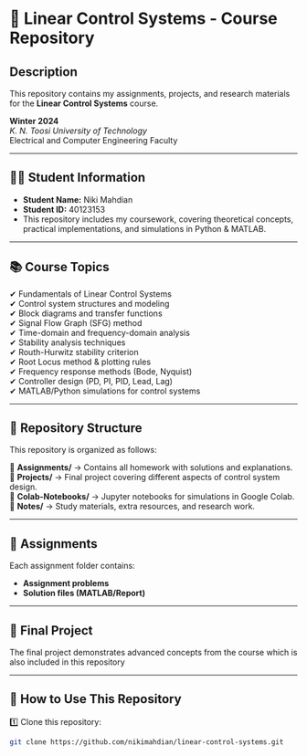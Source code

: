 # 📌 Linear Control Systems - Course Repository

## **Description**
This repository contains my assignments, projects, and research materials for the **Linear Control Systems** course.

**Winter 2024**  
*K. N. Toosi University of Technology*  
Electrical and Computer Engineering Faculty  

---

## **👨‍🎓 Student Information**
- **Student Name:** Niki Mahdian  
- **Student ID:** 40123153
- This repository includes my coursework, covering theoretical concepts, practical implementations, and simulations in Python & MATLAB.  

---

## **📚 Course Topics**
✔ Fundamentals of Linear Control Systems  
✔ Control system structures and modeling  
✔ Block diagrams and transfer functions  
✔ Signal Flow Graph (SFG) method  
✔ Time-domain and frequency-domain analysis  
✔ Stability analysis techniques  
✔ Routh-Hurwitz stability criterion  
✔ Root Locus method & plotting rules  
✔ Frequency response methods (Bode, Nyquist)  
✔ Controller design (PD, PI, PID, Lead, Lag)  
✔ MATLAB/Python simulations for control systems  

---

## **📂 Repository Structure**
This repository is organized as follows:  

📁 **Assignments/** → Contains all homework with solutions and explanations.  
📁 **Projects/** → Final project covering different aspects of control system design.  
📁 **Colab-Notebooks/** → Jupyter notebooks for simulations in Google Colab.  
📁 **Notes/** → Study materials, extra resources, and research work.  

---

## **📝 Assignments**
Each assignment folder contains:  
- **Assignment problems**  
- **Solution files (MATLAB/Report)**   

---

## **🚀 Final Project**
The final project demonstrates advanced concepts from the course which is also included in this repository

---

## **📌 How to Use This Repository**
1️⃣ Clone this repository:  
```bash
git clone https://github.com/nikimahdian/linear-control-systems.git
